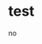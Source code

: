 <!DOCTYPE html>
<html>
<head>
<title>alanisyong12222</title>
</head>
<body>

<h1>test</h1>
<p>no</p>

</body>
</html>
